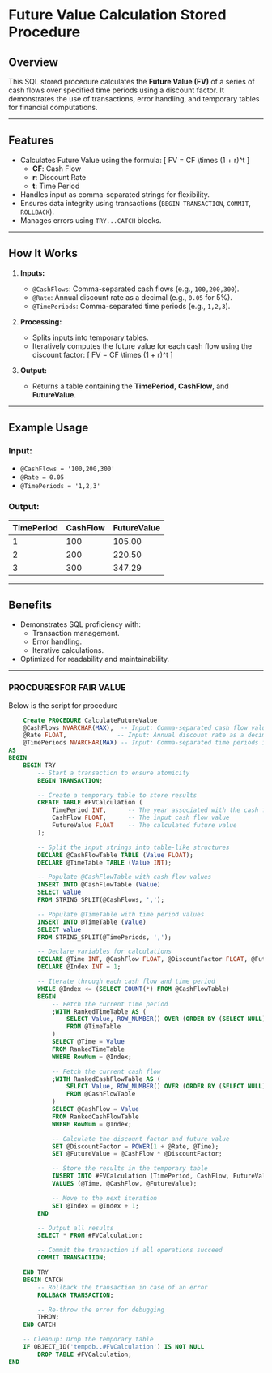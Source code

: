 # Future Value Calculation Stored Procedure

## Overview
This SQL stored procedure calculates the **Future Value (FV)** of a series of cash flows over specified time periods using a discount factor. It demonstrates the use of transactions, error handling, and temporary tables for financial computations.

---

## Features
- Calculates Future Value using the formula:
  \[
  FV = CF \times (1 + r)^t
  \]
  - **CF**: Cash Flow
  - **r**: Discount Rate
  - **t**: Time Period
- Handles input as comma-separated strings for flexibility.
- Ensures data integrity using transactions (`BEGIN TRANSACTION`, `COMMIT`, `ROLLBACK`).
- Manages errors using `TRY...CATCH` blocks.

---

## How It Works
1. **Inputs:**
   - `@CashFlows`: Comma-separated cash flows (e.g., `100,200,300`).
   - `@Rate`: Annual discount rate as a decimal (e.g., `0.05` for 5%).
   - `@TimePeriods`: Comma-separated time periods (e.g., `1,2,3`).

2. **Processing:**
   - Splits inputs into temporary tables.
   - Iteratively computes the future value for each cash flow using the discount factor:
     \[
     FV = CF \times (1 + r)^t
     \]

3. **Output:**
   - Returns a table containing the **TimePeriod**, **CashFlow**, and **FutureValue**.

---

## Example Usage
### Input:
- `@CashFlows = '100,200,300'`
- `@Rate = 0.05`
- `@TimePeriods = '1,2,3'`

### Output:
| TimePeriod | CashFlow | FutureValue |
|------------|----------|-------------|
| 1          | 100      | 105.00      |
| 2          | 200      | 220.50      |
| 3          | 300      | 347.29      |

---

## Benefits
- Demonstrates SQL proficiency with:
  - Transaction management.
  - Error handling.
  - Iterative calculations.
- Optimized for readability and maintainability.



---

### **PROCDURESFOR FAIR VALUE**
Below is the script for procedure

```sql
    Create PROCEDURE CalculateFutureValue
    @CashFlows NVARCHAR(MAX),  -- Input: Comma-separated cash flow values
    @Rate FLOAT,              -- Input: Annual discount rate as a decimal (e.g., 0.05 for 5%)
    @TimePeriods NVARCHAR(MAX) -- Input: Comma-separated time periods in years
AS
BEGIN
    BEGIN TRY
        -- Start a transaction to ensure atomicity
        BEGIN TRANSACTION;

        -- Create a temporary table to store results
        CREATE TABLE #FVCalculation (
            TimePeriod INT,      -- The year associated with the cash flow
            CashFlow FLOAT,      -- The input cash flow value
            FutureValue FLOAT    -- The calculated future value
        );

        -- Split the input strings into table-like structures
        DECLARE @CashFlowTable TABLE (Value FLOAT);
        DECLARE @TimeTable TABLE (Value INT);

        -- Populate @CashFlowTable with cash flow values
        INSERT INTO @CashFlowTable (Value)
        SELECT value
        FROM STRING_SPLIT(@CashFlows, ',');

        -- Populate @TimeTable with time period values
        INSERT INTO @TimeTable (Value)
        SELECT value
        FROM STRING_SPLIT(@TimePeriods, ',');

        -- Declare variables for calculations
        DECLARE @Time INT, @CashFlow FLOAT, @DiscountFactor FLOAT, @FutureValue FLOAT;
        DECLARE @Index INT = 1;

        -- Iterate through each cash flow and time period
        WHILE @Index <= (SELECT COUNT(*) FROM @CashFlowTable)
        BEGIN
            -- Fetch the current time period
            ;WITH RankedTimeTable AS (
                SELECT Value, ROW_NUMBER() OVER (ORDER BY (SELECT NULL)) AS RowNum
                FROM @TimeTable
            )
            SELECT @Time = Value
            FROM RankedTimeTable
            WHERE RowNum = @Index;

            -- Fetch the current cash flow
            ;WITH RankedCashFlowTable AS (
                SELECT Value, ROW_NUMBER() OVER (ORDER BY (SELECT NULL)) AS RowNum
                FROM @CashFlowTable
            )
            SELECT @CashFlow = Value
            FROM RankedCashFlowTable
            WHERE RowNum = @Index;

            -- Calculate the discount factor and future value
            SET @DiscountFactor = POWER(1 + @Rate, @Time);
            SET @FutureValue = @CashFlow * @DiscountFactor;

            -- Store the results in the temporary table
            INSERT INTO #FVCalculation (TimePeriod, CashFlow, FutureValue)
            VALUES (@Time, @CashFlow, @FutureValue);

            -- Move to the next iteration
            SET @Index = @Index + 1;
        END

        -- Output all results
        SELECT * FROM #FVCalculation;

        -- Commit the transaction if all operations succeed
        COMMIT TRANSACTION;

    END TRY
    BEGIN CATCH
        -- Rollback the transaction in case of an error
        ROLLBACK TRANSACTION;

        -- Re-throw the error for debugging
        THROW;
    END CATCH

    -- Cleanup: Drop the temporary table
    IF OBJECT_ID('tempdb..#FVCalculation') IS NOT NULL
        DROP TABLE #FVCalculation;
END


